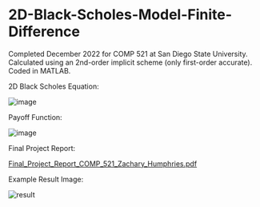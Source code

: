 # 2D-Black-Scholes-Model-Finite-Difference
Completed December 2022 for COMP 521 at San Diego State University. Calculated using an 2nd-order implicit scheme (only first-order accurate). Coded in MATLAB.

2D Black Scholes Equation:

![image](https://user-images.githubusercontent.com/121892747/210416213-9e6abc52-78e1-4dce-90cc-debbb016eb37.png)


Payoff Function:

![image](https://user-images.githubusercontent.com/121892747/210421930-eb934f2d-b4ce-4376-9216-dd2e3f21d8a4.png)


Final Project Report:

[Final_Project_Report_COMP_521_Zachary_Humphries.pdf](https://github.com/zack-humphries/2D-Black-Scholes-Model-Finite-Difference/files/10338789/Final_Project_Report_COMP_521_Zachary_Humphries.pdf)


Example Result Image:

![result](https://user-images.githubusercontent.com/121892747/210415852-e3cd8c90-3721-433c-ae4d-a95f97dbf7fe.jpg)

